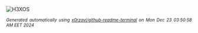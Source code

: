 <div align="justify">
<picture>
    <source media="(prefers-color-scheme: dark)" srcset="https://i.ibb.co/nQbCSKS/output-gif.gif">
    <source media="(prefers-color-scheme: light)" srcset="https://i.ibb.co/nQbCSKS/output-gif.gif">
    <img alt="H3XOS" src="https://i.ibb.co/nQbCSKS/output-gif.gif">
</picture>

<sub><i>Generated automatically using [x0rzavi/github-readme-terminal](https://github.com/x0rzavi/github-readme-terminal) on Mon Dec 23 03:50:58 AM EET 2024</i></sub>
</div>